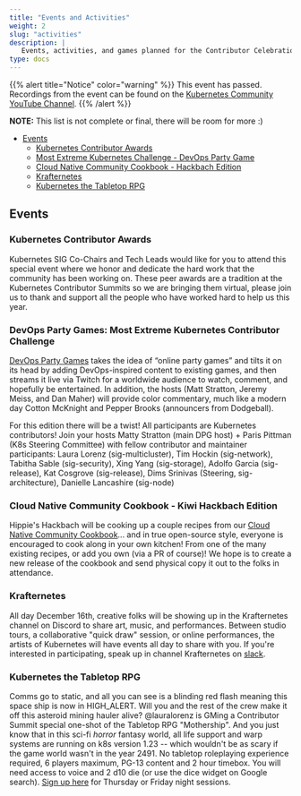 ```yaml
---
title: "Events and Activities"
weight: 2
slug: "activities"
description: |
   Events, activities, and games planned for the Contributor Celebration
type: docs
---
```


{{% alert title="Notice" color="warning" %}}
This event has passed. Recordings from the event can be found on the
[Kubernetes Community YouTube Channel](https://youtube.com/playlist?list=PL69nYSiGNLP1nRmC5ks6szxfDN69ZZFcS).
{{% /alert %}}

**NOTE:** This list is not complete or final, there will be room for more :)
- [Events](#events)
  - [Kubernetes Contributor Awards](#kubernetes-contributor-awards)
  - [Most Extreme Kubernetes Challenge - DevOps Party Game](#most-extreme-kubernetes-challenge---devops-party-game)
  - [Cloud Native Community Cookbook - Hackbach Edition](#cloud-native-community-cookbook---kiwi-hackbach-edition)
  - [Krafternetes](#krafternetes)
  - [Kubernetes the Tabletop RPG](#kubernetes-the-tabletop-rpg)

## Events

### Kubernetes Contributor Awards

Kubernetes SIG Co-Chairs and Tech Leads would like for you to attend this special
event where we honor and dedicate the hard work that the community has been
working on. These peer awards are a tradition at the Kubernetes Contributor
Summits so we are bringing them virtual, please join us to thank and support all
the people who have worked hard to help us this year.

### DevOps Party Games: Most Extreme Kubernetes Contributor Challenge

[DevOps Party Games] takes the idea of “online party games” and tilts it on its head 
by adding DevOps-inspired content to existing games, and then streams it live via Twitch
for a worldwide audience to watch, comment, and hopefully be entertained. In addition, the
hosts (Matt Stratton, Jeremy Meiss, and Dan Maher) will provide color commentary, much 
like a modern day Cotton McKnight and Pepper Brooks (announcers from Dodgeball).

For this edition there will be a twist! All participants are Kubernetes contributors! Join 
your hosts Matty Stratton (main DPG host) + Paris Pittman (K8s Steering Committee) with 
fellow contributor and maintainer participants:
Laura Lorenz (sig-multicluster), Tim Hockin (sig-network), Tabitha Sable (sig-security), 
Xing Yang (sig-storage), Adolfo Garcia (sig-release), Kat Cosgrove (sig-release), Dims 
Srinivas (Steering, sig-architecture), Danielle Lancashire (sig-node)

 ### Cloud Native Community Cookbook - Kiwi Hackbach Edition
 
Hippie's Hackbach will be cooking up a couple recipes from our
[Cloud Native Community Cookbook](https://github.com/cncf/cloud-native-community-cookbook)...
and in true open-source style, everyone is encouraged to cook along in your own kitchen!
From one of the many existing recipes, or add you own (via a PR of course)! We hope is to
create a new release of the cookbook and send physical copy it out to the folks in attendance.

### Krafternetes

All day December 16th, creative folks will be showing up in the Krafternetes 
channel on Discord to share art, music, and performances. Between studio tours, 
a collaborative "quick draw" session, or online performances, the artists of
Kubernetes will have events all day to share with you.  If you're interested in
participating, speak up in channel Krafternetes on [slack].

### Kubernetes the Tabletop RPG

Comms go to static, and all you can see is a blinding red flash meaning this space 
ship is now in HIGH_ALERT. Will you and the rest of the crew make it off this 
asteroid mining hauler alive? @lauralorenz is GMing a Contributor Summit special 
one-shot of the Tabletop RPG "Mothership". And you just know that in this sci-fi 
_horror_ fantasy world, all life support and warp systems are running on k8s version 
1.23 -- which wouldn't be as scary if the game world wasn't in the year 2491. No 
tabletop roleplaying experience required, 6 players maximum, PG-13 content and 2 
hour timebox. You will need access to voice and 2 d10 die (or use the dice widget 
on Google search). [Sign up here] for Thursday or Friday night sessions.

[sign up here]: https://forms.gle/mJZ9HLZnTf1Jdv6i7
[Cloud Native Community Cookbook]: https://github.com/cncf/cloud-native-community-cookbook
[sign up]: https://forms.gle/wrRd4vM1t2LfUdxW6 
[slack]: https://slack.k8s.io
[DevOps Party Games]: https://devopspartygames.com
